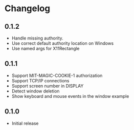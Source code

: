 # Changelog

## 0.1.2

* Handle missing authority.
* Use correct default authority location on Windows
* Use named args for X11Rectangle

## 0.1.1

* Support MIT-MAGIC-COOKIE-1 authorization
* Support TCP/IP connections
* Support screen number in DISPLAY
* Detect window deletion
* Show keyboard and mouse events in the window example

## 0.1.0

* Initial release
